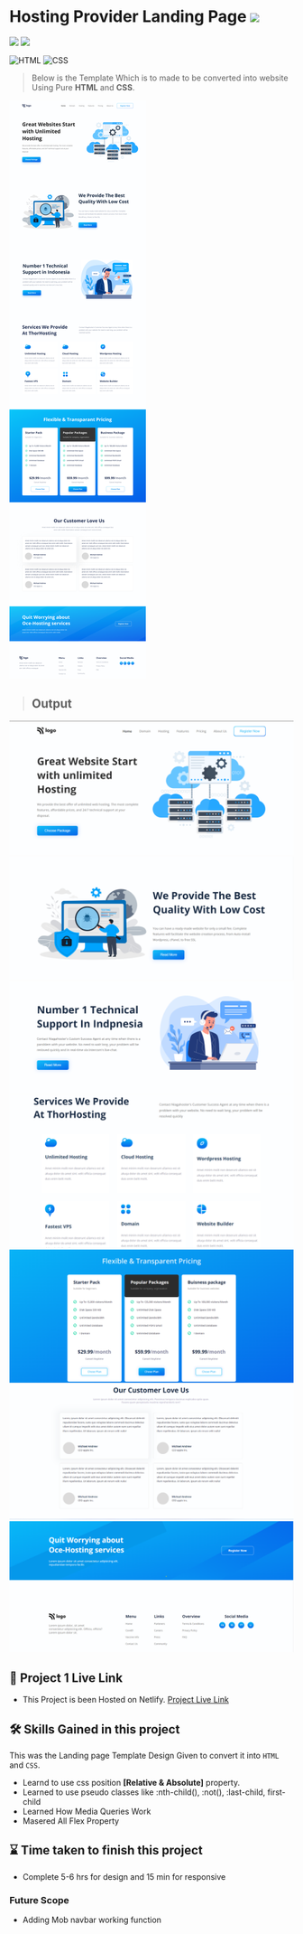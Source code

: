 # Hosting Provider Landing  Page ![](https://img.shields.io/badge/Live%20Class%20Project%20-11-green?style=for-the-badge&logo=appveyor)

![](https://img.shields.io/badge/iNeuron-LCO-brightgreen) ![](https://img.shields.io/static/v1?label=Hitesh-Choudhary&message=Full-Stack-Javascript-Course&color=red)

 
![HTML](https://img.shields.io/badge/-HTML-05122A?style=flat&logo=HTML5&color=green)
![CSS](https://img.shields.io/badge/-CSS-05122A?style=flat&logo=CSS3&color=red)


> Below is the Template Which is to made to be converted into website Using Pure **HTML** and **CSS**.

![Design](./assets/thumbnail.png)   



> ## Output 


![](./assets/output.png)  
![](./assets/output2.png)
![](./assets/output3.png)
![](./assets/output4.png)
![](./assets/output5.png)
![](./assets/output6.png)
![](./assets/output7.png)

##   


 ## 🚀 Project 1 Live Link 
 
- This Project is been Hosted on Netlify. [Project Live Link](https://live-class-project-11.netlify.app/)



## 🛠 Skills Gained in this project

  This was the Landing page Template Design Given to convert it into ``HTML`` and ``CSS``.
 - Learnd to use css position  **[Relative & Absolute]** property.
- Learned to use pseudo classes like :nth-child(), :not(), :last-child, first-child
- Learned How Media Queries Work
- Masered All Flex Property

 ## ⌛ Time taken to finish this project 

 - Complete 5-6 hrs for design and 15 min for responsive

### Future Scope

- Adding Mob navbar working function
